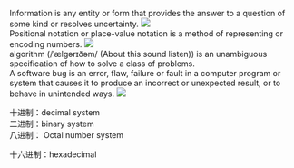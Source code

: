 Information is any entity or form that provides the answer to a question of some kind or resolves uncertainty.
![](https://upload.wikimedia.org/wikipedia/commons/thumb/b/bb/WikipediaBinary.svg/440px-WikipediaBinary.svg.png)  
Positional notation or place-value notation is a method of representing or encoding numbers. 
![](https://upload.wikimedia.org/wikipedia/commons/thumb/7/78/Positional_notation_glossary-en.svg/600px-Positional_notation_glossary-en.svg.png)  
algorithm (/ˈælɡərɪðəm/ (About this sound listen)) is an unambiguous specification of how to solve a class of problems.   
A software bug is an error, flaw, failure or fault in a computer program or system that causes it to produce an incorrect or unexpected result, or to behave in unintended ways. 
![](https://media.wired.com/photos/5b454025ff72650b474ab048/1:1/w_1800,c_limit/WI080118_AP_25thFeatureNotBug_01.jpg)  
  
  
  十进制：decimal system   
  二进制：binary system     
  八进制：  Octal number system   
  
  十六进制：hexadecimal
  
